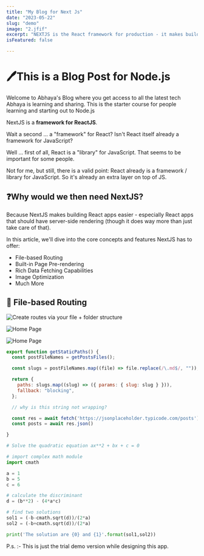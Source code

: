 ```yaml
---
title: "My Blog for Next Js"
date: "2023-05-22"
slug: "demo"
image: "2.jfif"
excerpt: "NEXTJS is the React framework for production - it makes building fullstack React apps and sites a breeze  and ships with built-in SSR/SSG."
isFeatured: false

---
```


# 🖊️This is a Blog Post for Node.js

Welcome to Abhaya's Blog where you get access to all the latest tech Abhaya is learning and sharing. This is the starter course for people learning and starting out to Node.js

NextJS is a&nbsp;**framework for ReactJS**.

Wait a second ... a "framework" for React? Isn't React itself already a framework for JavaScript?

Well ... first of all, React is a "library" for JavaScript. That seems to be important for some people.

Not for me, but still, there is a valid point: React already is a framework / library for JavaScript. So it's already an extra layer on top of JS.

## ❓Why would we then need NextJS?

Because NextJS makes building React apps easier - especially React apps that should have server-side rendering (though it does way more than just take care of that).

In this article, we'll dive into the core concepts and features NextJS has to offer:

- File-based Routing
- Built-in Page Pre-rendering
- Rich Data Fetching Capabilities
- Image Optimization
- Much More

## 📁 File-based Routing

![Create routes via your file + folder structure](/posts/demo/FBR.png)

![Home Page](/home.jpg)

![Home Page](/home2.jpg)

```js
export function getStaticPaths() {
  const postFileNames = getPostsFiles();

  const slugs = postFileNames.map((file) => file.replace(/\.md$/, ""));

  return {
    paths: slugs.map((slug) => ({ params: { slug: slug } })),
    fallback: "blocking",
  };

  // why is this string not wrapping?

  const res = await fetch('https://jsonplaceholder.typicode.com/posts')
  const posts = await res.json()

}   
```


```python
# Solve the quadratic equation ax**2 + bx + c = 0

# import complex math module
import cmath

a = 1
b = 5
c = 6

# calculate the discriminant
d = (b**2) - (4*a*c)

# find two solutions
sol1 = (-b-cmath.sqrt(d))/(2*a)
sol2 = (-b+cmath.sqrt(d))/(2*a)

print('The solution are {0} and {1}'.format(sol1,sol2))
```

P.s. :- This is just the trial demo version while designing this app.
 